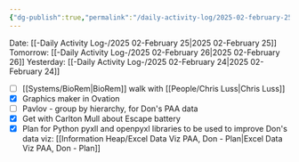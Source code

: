 ```yaml
---
{"dg-publish":true,"permalink":"/daily-activity-log/2025-02-february-25/","noteIcon":"","created":"2025-05-20T10:31:54.281-05:00"}
---
```


Date: [[-Daily Activity Log-/2025 02-February 25\|2025 02-February 25]]
Tomorrow: [[-Daily Activity Log-/2025 02-February 26\|2025 02-February 26]]
Yesterday: [[-Daily Activity Log-/2025 02-February 24\|2025 02-February 24]]

- [ ] [[Systems/BioRem\|BioRem]] walk with [[People/Chris Luss\|Chris Luss]]
- [x] Graphics maker in Ovation
- [ ] Pavlov - group by hierarchy, for Don's PAA data
- [x] Get with Carlton Mull about Escape battery
- [x] Plan for Python pyxll and openpyxl libraries to be used to improve Don's data viz: [[Information Heap/Excel Data Viz PAA, Don - Plan\|Excel Data Viz PAA, Don - Plan]]
